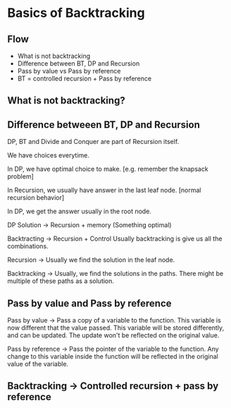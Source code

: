 # Basics of Backtracking

## Flow
- What is not backtracking
- Difference between BT, DP and Recursion
- Pass by value vs Pass by reference
- BT = controlled recursion + Pass by reference

## What is not backtracking?

## Difference betweeen BT, DP and Recursion

DP, BT and Divide and Conquer are part of Recursion itself.

We have choices everytime.

In DP, we have optimal choice to make. [e.g. remember the knapsack problem]

In Recursion, we usually have answer in the last leaf node. [normal recursion behavior]

In DP, we get the answer usually in the root node.

DP Solution -> Recursion + memory (Something optimal)

Backtracting -> Recursion + Control
Usually backtracking is give us all the combinations.

Recursion -> Usually we find the solution in the leaf node.

Backtracking -> Usually, we find the solutions in the paths.
There might be multiple of these paths as a solution.

## Pass by value and Pass by reference
Pass by value -> Pass a copy of a variable to the function. This variable is now different that the value passed. This variable will be stored differently, and can be updated. The update won't be reflected on the original value.

Pass by reference -> Pass the pointer of the variable to the function. Any change to this variable inside the function will be reflected in the original value of the variable.

## Backtracking -> Controlled recursion + pass by reference

